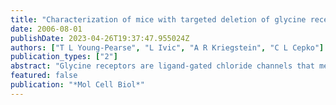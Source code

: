```yaml
---
title: "Characterization of mice with targeted deletion of glycine receptor alpha 2"
date: 2006-08-01
publishDate: 2023-04-26T19:37:47.955024Z
authors: ["T L Young-Pearse", "L Ivic", "A R Kriegstein", "C L Cepko"]
publication_types: ["2"]
abstract: "Glycine receptors are ligand-gated chloride channels that mediate inhibitory neurotransmission in the adult nervous system. During development, glycine receptor alpha 2 (GlyRalpha2) is expressed in the retina, in the spinal cord, and throughout the brain. Within the cortex, GlyRalpha2 is expressed in immature cells and these receptors have been shown to be active and excitatory. In the developing retina, inhibition of glycine receptor activity prevents proper rod photoreceptor development. These data suggest that GlyRalpha2, the developmentally expressed glycine receptor, may play an important role in neuronal development. We have generated mice with a targeted deletion of glycine receptor alpha 2 (Glra2). Although these mice lack expression of GlyRalpha2, no gross morphological or molecular alterations were observed in the nervous system. In addition, the cerebral cortex does not appear to require glycine receptor activity for proper development, as Glra2 knockout mice did not show any electrophysiological responses to glycine."
featured: false
publication: "*Mol Cell Biol*"
---
```


